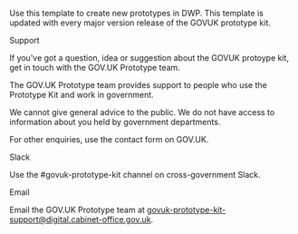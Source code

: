 Use this template to create new prototypes in DWP. This template is updated with every major version release of the GOVUK prototype kit. 

Support

If you've got a question, idea or suggestion about the GOVUK protoype kit, get in touch with the GOV.UK Prototype team.

The GOV.UK Prototype team provides support to people who use the Prototype Kit and work in government.

We cannot give general advice to the public. We do not have access to information about you held by government departments.

For other enquiries, use the contact form on GOV.UK.

Slack

Use the #govuk-prototype-kit channel on cross-government Slack.

Email

Email the GOV.UK Prototype team at govuk-prototype-kit-support@digital.cabinet-office.gov.uk.
